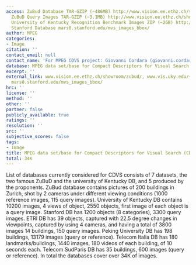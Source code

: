 ```yaml
---
access: ZuBud Database TAR-GZIP (~486MB) http://www.vision.ee.ethz.ch/showroom/zubud/ZuBuD.tar.gz
  ZuBuD Query Images TAR-GZIP (~3.1MB) http://www.vision.ee.ethz.ch/showroom/zubud/qimages.tar.gz
  University of Kentucky Recognition Benchmark Images ZIP (~2GB) http://www.vis.uky.edu/%7Estewe/ukbench/ukbench.zip
  Stanford Database mars0.stanford.edu/mvs_images_bbox/
author: MPEG
categories:
- Image
citation: ''
contact_email: null
contact_name: 'For MPEG CDVS project: Giovanni Cordara (giovanni.cordara@telecomitalia.it)'
database: MPEG data set/base for Compact Descriptors for Visual Search (CDVS)
excerpt: ''
external_link: www.vision.ee.ethz.ch/showroom/zubud/, www.vis.uky.edu/~stewe/ukbench/,
  mars0.stanford.edu/mvs_images_bbox/
hrc: ''
license: ''
method: ''
other: ''
partner: false
publicly_available: true
ratings: ''
resolution: ''
src: ''
subjective_scores: false
tags:
- Image
title: MPEG data set/base for Compact Descriptors for Visual Search (CDVS)
total: 34K
---
```


List of databases currently considered for CDVS consists of 7 datasets, the two famous ZuBuD and the university of Kentucky DB, and 5 produced by the proponents. ZuBud database contains pictures of 200 buildings in Zurich, shot by 2 cameras under different viewing conditions (1000 reference images, 115 query images). University of Kentucky DB contains 10200 images, 4 views of object, 2550 objects, first image of each object is a query image. Stanford DB has 1200 objects (8 categories), 3300 query images. ETRI DB has 39 objects, captured with 22.5 degree changes in viewpoints, captured by using 4 cameras, and having a total of 3800 images 14 buildings, 150 query images. Peking University DB has 198 buildings, 13179 images (query or reference). Telecom Italia DB has 180 landmarks/buildings, 1440 images, 180 videos of each building, of 10 seconds each. Telecom SudParis DB has 35 buildings, 600 images (query or reference). In total the databases cover over 34K of images.